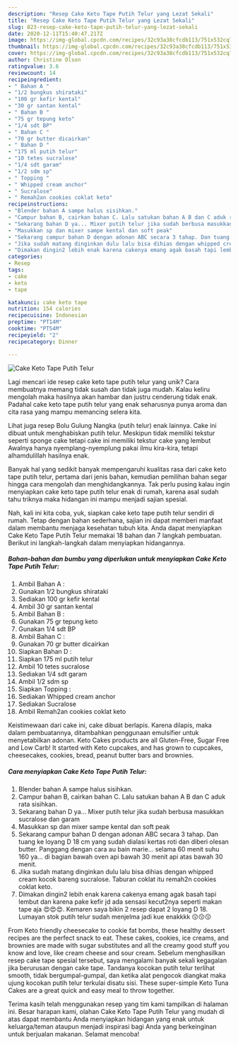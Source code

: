 ```yaml
---
description: "Resep Cake Keto Tape Putih Telur yang Lezat Sekali"
title: "Resep Cake Keto Tape Putih Telur yang Lezat Sekali"
slug: 823-resep-cake-keto-tape-putih-telur-yang-lezat-sekali
date: 2020-12-11T15:40:47.217Z
image: https://img-global.cpcdn.com/recipes/32c93a38cfcdb113/751x532cq70/cake-keto-tape-putih-telur-foto-resep-utama.jpg
thumbnail: https://img-global.cpcdn.com/recipes/32c93a38cfcdb113/751x532cq70/cake-keto-tape-putih-telur-foto-resep-utama.jpg
cover: https://img-global.cpcdn.com/recipes/32c93a38cfcdb113/751x532cq70/cake-keto-tape-putih-telur-foto-resep-utama.jpg
author: Christine Olson
ratingvalue: 3.6
reviewcount: 14
recipeingredient:
- " Bahan A "
- "1/2 bungkus shirataki"
- "100 gr kefir kental"
- "30 gr santan kental"
- " Bahan B "
- "75 gr tepung keto"
- "1/4 sdt BP"
- " Bahan C "
- "70 gr butter dicairkan"
- " Bahan D "
- "175 ml putih telur"
- "10 tetes sucralose"
- "1/4 sdt garam"
- "1/2 sdm sp"
- " Topping "
- " Whipped cream anchor"
- " Sucralose"
- " Remah2an cookies coklat keto"
recipeinstructions:
- "Blender bahan A sampe halus sisihkan."
- "Campur bahan B, cairkan bahan C. Lalu satukan bahan A B dan C aduk rata sisihkan."
- "Sekarang bahan D ya... Mixer putih telur jika sudah berbusa masukkan sucralose dan garam"
- "Masukkan sp dan mixer sampe kental dan soft peak"
- "Sekarang campur bahan D dengan adonan ABC secara 3 tahap. Dan tuang ke loyang D 18 cm yang sudah dialasi kertas roti dan diberi olesan butter. Panggang dengan cara au bain marie... selama 60 menit suhu 160 ya... di bagian bawah oven api bawah 30 menit api atas bawah 30 menit."
- "Jika sudah matang dinginkan dulu lalu bisa dihias dengan whipped cream kocok bareng sucralose. Taburan coklat itu remah2n cookies coklat keto."
- "Dimakan dingin2 lebih enak karena cakenya emang agak basah tapi lembut dan karena pake kefir jd ada sensasi kecut2nya seperti makan tape aja 😍😍😍. Kemaren saya bikin 2 resep dapat 2 loyang D 18. Lumayan stok putih telur sudah menjelma jadi kue enakkkk 😗😗😗"
categories:
- Resep
tags:
- cake
- keto
- tape

katakunci: cake keto tape 
nutrition: 154 calories
recipecuisine: Indonesian
preptime: "PT14M"
cooktime: "PT54M"
recipeyield: "2"
recipecategory: Dinner

---
```



![Cake Keto Tape Putih Telur](https://img-global.cpcdn.com/recipes/32c93a38cfcdb113/751x532cq70/cake-keto-tape-putih-telur-foto-resep-utama.jpg)

Lagi mencari ide resep cake keto tape putih telur yang unik? Cara membuatnya memang tidak susah dan tidak juga mudah. Kalau keliru mengolah maka hasilnya akan hambar dan justru cenderung tidak enak. Padahal cake keto tape putih telur yang enak seharusnya punya aroma dan cita rasa yang mampu memancing selera kita.

Lihat juga resep Bolu Gulung Nangka (putih telur) enak lainnya. Cake ini dibuat untuk menghabiskan putih telur. Meskipun tidak memiliki tekstur seperti sponge cake tetapi cake ini memiliki tekstur cake yang lembut Awalnya hanya nyemplang-nyemplung pakai ilmu kira-kira, tetapi alhamdulillah hasilnya enak.

Banyak hal yang sedikit banyak mempengaruhi kualitas rasa dari cake keto tape putih telur, pertama dari jenis bahan, kemudian pemilihan bahan segar hingga cara mengolah dan menghidangkannya. Tak perlu pusing kalau ingin menyiapkan cake keto tape putih telur enak di rumah, karena asal sudah tahu triknya maka hidangan ini mampu menjadi sajian spesial.


Nah, kali ini kita coba, yuk, siapkan cake keto tape putih telur sendiri di rumah. Tetap dengan bahan sederhana, sajian ini dapat memberi manfaat dalam membantu menjaga kesehatan tubuh kita. Anda dapat menyiapkan Cake Keto Tape Putih Telur memakai 18 bahan dan 7 langkah pembuatan. Berikut ini langkah-langkah dalam menyiapkan hidangannya.

<!--inarticleads1-->

##### Bahan-bahan dan bumbu yang diperlukan untuk menyiapkan Cake Keto Tape Putih Telur:

1. Ambil  Bahan A :
1. Gunakan 1/2 bungkus shirataki
1. Sediakan 100 gr kefir kental
1. Ambil 30 gr santan kental
1. Ambil  Bahan B :
1. Gunakan 75 gr tepung keto
1. Gunakan 1/4 sdt BP
1. Ambil  Bahan C :
1. Gunakan 70 gr butter dicairkan
1. Siapkan  Bahan D :
1. Siapkan 175 ml putih telur
1. Ambil 10 tetes sucralose
1. Sediakan 1/4 sdt garam
1. Ambil 1/2 sdm sp
1. Siapkan  Topping :
1. Sediakan  Whipped cream anchor
1. Sediakan  Sucralose
1. Ambil  Remah2an cookies coklat keto


Keistimewaan dari cake ini, cake dibuat berlapis. Karena dilapis, maka dalam pembuatannya, ditambahkan penggunaan emulsifier untuk menyetabilkan adonan. Keto Cakes products are all Gluten-Free, Sugar Free and Low Carb! It started with Keto cupcakes, and has grown to cupcakes, cheesecakes, cookies, bread, peanut butter bars and brownies. 

<!--inarticleads2-->

##### Cara menyiapkan Cake Keto Tape Putih Telur:

1. Blender bahan A sampe halus sisihkan.
1. Campur bahan B, cairkan bahan C. Lalu satukan bahan A B dan C aduk rata sisihkan.
1. Sekarang bahan D ya... Mixer putih telur jika sudah berbusa masukkan sucralose dan garam
1. Masukkan sp dan mixer sampe kental dan soft peak
1. Sekarang campur bahan D dengan adonan ABC secara 3 tahap. Dan tuang ke loyang D 18 cm yang sudah dialasi kertas roti dan diberi olesan butter. Panggang dengan cara au bain marie... selama 60 menit suhu 160 ya... di bagian bawah oven api bawah 30 menit api atas bawah 30 menit.
1. Jika sudah matang dinginkan dulu lalu bisa dihias dengan whipped cream kocok bareng sucralose. Taburan coklat itu remah2n cookies coklat keto.
1. Dimakan dingin2 lebih enak karena cakenya emang agak basah tapi lembut dan karena pake kefir jd ada sensasi kecut2nya seperti makan tape aja 😍😍😍. Kemaren saya bikin 2 resep dapat 2 loyang D 18. Lumayan stok putih telur sudah menjelma jadi kue enakkkk 😗😗😗


From Keto friendly cheesecake to cookie fat bombs, these healthy dessert recipes are the perfect snack to eat. These cakes, cookies, ice creams, and brownies are made with sugar substitutes and all the creamy good stuff you know and love, like cream cheese and sour cream. Sebelum menghasilkan resep cake tape spesial tersebut, saya mengalami banyak sekali kegagalan jika berurusan dengan cake tape. Tandanya kocokan putih telur terlihat smooth, tidak bergumpal-gumpal, dan ketika alat pengocok diangkat maka ujung kocokan putih telur terkulai disatu sisi. These super-simple Keto Tuna Cakes are a great quick and easy meal to throw together. 

Terima kasih telah menggunakan resep yang tim kami tampilkan di halaman ini. Besar harapan kami, olahan Cake Keto Tape Putih Telur yang mudah di atas dapat membantu Anda menyiapkan hidangan yang enak untuk keluarga/teman ataupun menjadi inspirasi bagi Anda yang berkeinginan untuk berjualan makanan. Selamat mencoba!
